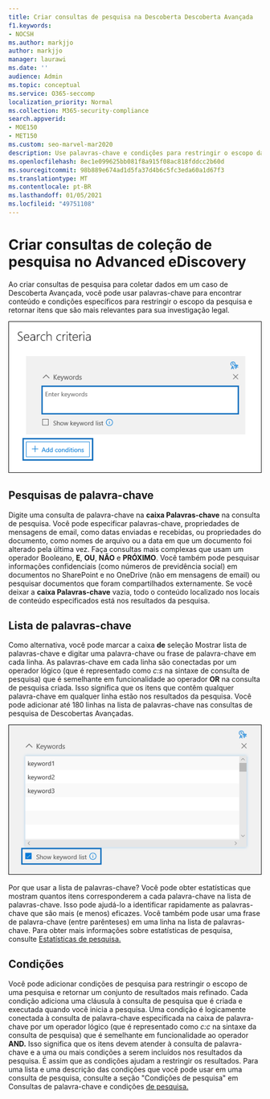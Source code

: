 ```yaml
---
title: Criar consultas de pesquisa na Descoberta Descoberta Avançada
f1.keywords:
- NOCSH
ms.author: markjjo
author: markjjo
manager: laurawi
ms.date: ''
audience: Admin
ms.topic: conceptual
ms.service: O365-seccomp
localization_priority: Normal
ms.collection: M365-security-compliance
search.appverid:
- MOE150
- MET150
ms.custom: seo-marvel-mar2020
description: Use palavras-chave e condições para restringir o escopo da pesquisa ao pesquisar dados usando a Descoberta Avançada no Microsoft 365.
ms.openlocfilehash: 8ec1e099625bb081f8a915f08ac818fddcc2b60d
ms.sourcegitcommit: 98b889e674ad1d5fa37d4b6c5fc3eda60a1d67f3
ms.translationtype: MT
ms.contentlocale: pt-BR
ms.lasthandoff: 01/05/2021
ms.locfileid: "49751108"
---
```

# <a name="build-search-collection-queries-in-advanced-ediscovery"></a>Criar consultas de coleção de pesquisa no Advanced eDiscovery

Ao criar consultas de pesquisa para coletar dados em um caso de Descoberta Avançada, você pode usar palavras-chave para encontrar conteúdo e condições específicos para restringir o escopo da pesquisa e retornar itens que são mais relevantes para sua investigação legal.

![Usar palavras-chave e condições para restringir os resultados de uma pesquisa](../media/SearchQueryBox.png)

## <a name="keyword-searches"></a>Pesquisas de palavra-chave

Digite uma consulta de palavra-chave na **caixa Palavras-chave** na consulta de pesquisa. Você pode especificar palavras-chave, propriedades de mensagens de email, como datas enviadas e recebidas, ou propriedades do documento, como nomes de arquivo ou a data em que um documento foi alterado pela última vez. Faça consultas mais complexas que usam um operador Booleano, **E**, **OU**, **NÃO** e **PRÓXIMO**. Você também pode pesquisar informações confidenciais (como números de previdência social) em documentos no SharePoint e no OneDrive (não em mensagens de email) ou pesquisar documentos que foram compartilhados externamente. Se você deixar a **caixa Palavras-chave** vazia, todo o conteúdo localizado nos locais de conteúdo especificados está nos resultados da pesquisa.

## <a name="keyword-list"></a>Lista de palavras-chave

Como alternativa, você pode marcar a caixa **de** seleção Mostrar lista de palavras-chave e digitar uma palavra-chave ou frase de palavra-chave em cada linha. As palavras-chave em cada linha são conectadas por um operador lógico (que é representado como *c:s* na sintaxe de consulta de pesquisa) que é semelhante em funcionalidade ao operador **OR** na consulta de pesquisa criada. Isso significa que os itens que contêm qualquer palavra-chave em qualquer linha estão nos resultados da pesquisa. Você pode adicionar até 180 linhas na lista de palavras-chave nas consultas de pesquisa de Descobertas Avançadas.

![Usar a lista de palavras-chave para obter estatísticas sobre cada palavra-chave na consulta](../media/KeywordListSearch.png)

Por que usar a lista de palavras-chave? Você pode obter estatísticas que mostram quantos itens corresponderem a cada palavra-chave na lista de palavras-chave. Isso pode ajudá-lo a identificar rapidamente as palavras-chave que são mais (e menos) eficazes. Você também pode usar uma frase de palavra-chave (entre parênteses) em uma linha na lista de palavras-chave. Para obter mais informações sobre estatísticas de pesquisa, consulte [Estatísticas de pesquisa.](search-statistics-in-advanced-ediscovery.md)

## <a name="conditions"></a>Condições

Você pode adicionar condições de pesquisa para restringir o escopo de uma pesquisa e retornar um conjunto de resultados mais refinado. Cada condição adiciona uma cláusula à consulta de pesquisa que é criada e executada quando você inicia a pesquisa. Uma condição é logicamente conectada à consulta de palavra-chave especificada na caixa de palavra-chave por um operador lógico (que é representado como *c:c* na sintaxe da consulta de pesquisa) que é semelhante em funcionalidade ao operador **AND.** Isso significa que os itens devem atender à consulta de palavra-chave e a uma ou mais condições a serem incluídos nos resultados da pesquisa. É assim que as condições ajudam a restringir os resultados. Para uma lista e uma descrição das condições que você pode usar em uma consulta de pesquisa, consulte a seção "Condições de pesquisa" em Consultas de palavra-chave e condições [de pesquisa.](keyword-queries-and-search-conditions.md#search-conditions)
